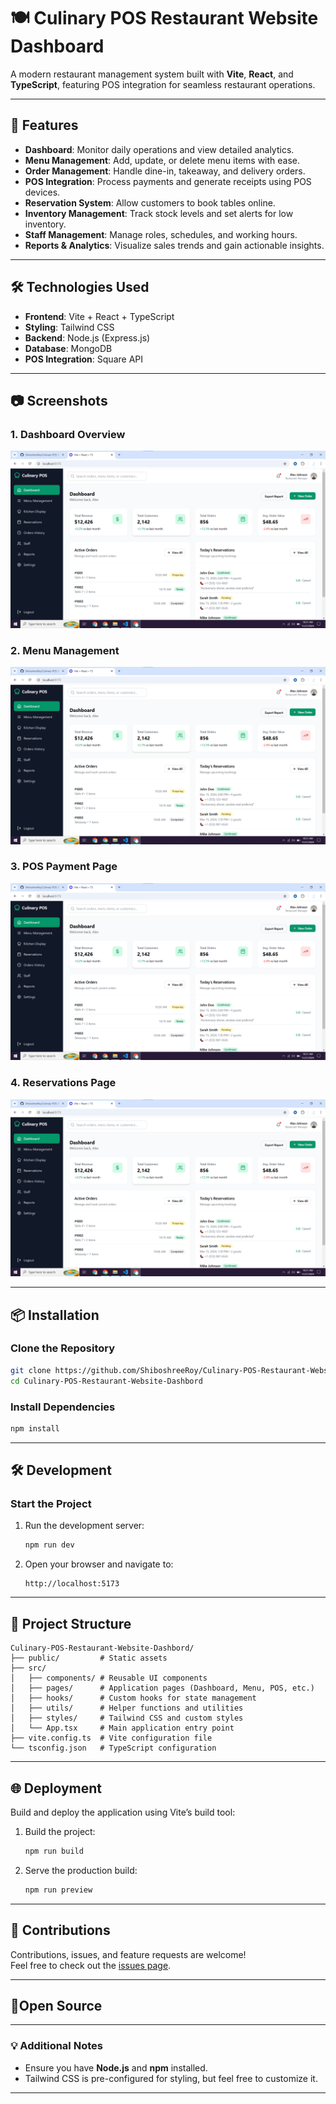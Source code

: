 

# 🍽️ Culinary POS Restaurant Website Dashboard

A modern restaurant management system built with **Vite**, **React**, and **TypeScript**, featuring POS integration for seamless restaurant operations.

---

## 🚀 Features

- **Dashboard**: Monitor daily operations and view detailed analytics.
- **Menu Management**: Add, update, or delete menu items with ease.
- **Order Management**: Handle dine-in, takeaway, and delivery orders.
- **POS Integration**: Process payments and generate receipts using POS devices.
- **Reservation System**: Allow customers to book tables online.
- **Inventory Management**: Track stock levels and set alerts for low inventory.
- **Staff Management**: Manage roles, schedules, and working hours.
- **Reports & Analytics**: Visualize sales trends and gain actionable insights.

---

## 🛠️ Technologies Used

- **Frontend**: Vite + React + TypeScript
- **Styling**: Tailwind CSS
- **Backend**: Node.js (Express.js)
- **Database**: MongoDB
- **POS Integration**: Square API

---

## 📷 Screenshots

### 1. **Dashboard Overview**
![Dashboard Screenshot](src/components/Db/image.png)

### 2. **Menu Management**
![Menu Screenshot](src/components/Db/image.png)

### 3. **POS Payment Page**
![POS Screenshot](src/components/Db/image.png)

### 4. **Reservations Page**
![Reservations Screenshot](src/components/Db/image.png)

---

## 📦 Installation

### Clone the Repository
```bash
git clone https://github.com/ShiboshreeRoy/Culinary-POS-Restaurant-Website-Dashbord.git
cd Culinary-POS-Restaurant-Website-Dashbord
```

### Install Dependencies
```bash
npm install
```

---

## 🛠️ Development

### Start the Project
1. Run the development server:
   ```bash
   npm run dev
   ```
2. Open your browser and navigate to:
   ```
   http://localhost:5173
   ```

---

## 🌟 Project Structure

```plaintext
Culinary-POS-Restaurant-Website-Dashbord/
├── public/         # Static assets
├── src/
│   ├── components/ # Reusable UI components
│   ├── pages/      # Application pages (Dashboard, Menu, POS, etc.)
│   ├── hooks/      # Custom hooks for state management
│   ├── utils/      # Helper functions and utilities
│   ├── styles/     # Tailwind CSS and custom styles
│   └── App.tsx     # Main application entry point
├── vite.config.ts  # Vite configuration file
└── tsconfig.json   # TypeScript configuration
```

---

## 🌐 Deployment

Build and deploy the application using Vite’s build tool:
1. Build the project:
   ```bash
   npm run build
   ```
2. Serve the production build:
   ```bash
   npm run preview
   ```

---

## 🤝 Contributions

Contributions, issues, and feature requests are welcome!  
Feel free to check out the [issues page](https://github.com/ShiboshreeRoy/Culinary-POS-Restaurant-Website-Dashbord/issues).

---

## 📄Open Source

---

### 💡 Additional Notes

- Ensure you have **Node.js** and **npm** installed.
- Tailwind CSS is pre-configured for styling, but feel free to customize it.

---

